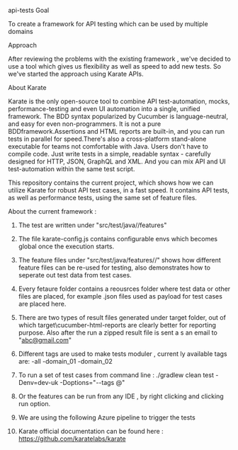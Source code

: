 api-tests
Goal

To create a framework for API testing which can be used by multiple domains

Approach

After reviewing the problems with the existing framework , we've decided to use a tool which gives us flexibility as well as speed to add new tests. So we've started the approach using Karate APIs.

About Karate

Karate is the only open-source tool to combine API test-automation, mocks, performance-testing and even UI automation into a single, unified framework. The BDD syntax popularized by Cucumber is language-neutral, and easy for even non-programmers. It is not a pure BDDframework.Assertions and HTML reports are built-in, and you can run tests in parallel for speed.There's also a cross-platform stand-alone executable for teams not comfortable with Java. Users don't have to compile code. Just write tests in a simple, readable syntax - carefully designed for HTTP, JSON, GraphQL and XML. And you can mix API and UI test-automation within the same test script.

This repository contains the current project, which shows how we can utilize Karate for robust API test cases, in a fast speed. It contains API tests, as well as performance tests, using the same set of feature files.

About the current framework :

1. The test are written under "src/test/java/<squad>/features"
2. The file karate-config.js contains configurable envs which becomes global once the execution starts.
3. The feature files under "src/test/java/features/<module>/" shows how different feature files can be
   re-used for testing, also demonstrates how to seperate out test data from test cases.
4. Every fetaure folder contains a reousrces folder where test data or other files are placed, for example .json files
   used as payload for test cases are placed here.
5. There are two types of result files generated under target folder, out of which target\cucumber-html-reports are clearly better for reporting purpose.
   Also after the run a zipped result file is sent a s an email to "abc@gmail.com"
6. Different tags are used to make tests moduler , current ly available tags are:
   -all
   -domain_01
   -domain_02

6. To run a set of test cases from command line :
   ./gradlew clean test -Denv=dev-uk -Doptions="--tags @<tag name>"

7. Or the features can be run from any IDE , by right clicking and clicking run option.
8. We are using the following Azure pipeline to trigger the tests
9. Karate official documentation can be found here : https://github.com/karatelabs/karate